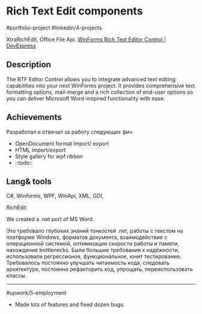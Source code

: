 # Rich Text Edit components
#portfolio-project
#linkedin/4-projects

XtraRichEdit, Office File Api.
[WinForms Rich Text Editor Control | DevExpress](https://www.devexpress.com/products/net/controls/winforms/rich_editor/)


## Description
The RTF Editor Control allows you to integrate advanced text editing capabilities into your next WinForms project. It provides comprehensive text formatting options, mail-merge and a rich collection of end-user options so you can deliver Microsoft Word-inspired functionality with ease.

## Achievements
Разработал и отвечал за работу следующих фич
* OpenDocument format import/ export
* HTML import/export
* Style gallery for wpf ribbon
* ::todo::

## Lang& tools
C#, Winforms, WPF, WinApi, XML, GDI, 

RichEdit

We created a .net port of MS Word. 

Это требовало глубоких знаний тонкостей .net, работы с текстом на платформе Windows, форматов документа, взаимодействие с операционной системой, оптимизации скорости работы и памяти, нахождение bottlenecks. Были большие требования к надёжности, использовали регрессионое, функциональное, юнит тестирование. Требовалось постоянно улучшать читаемость кода, следовать архитектуре, постоянно рефакторить код, упрощать, переиспользовать классы. 



---------
#upwork/5-employment

- Made lots of features and fixed dozen bugs.

